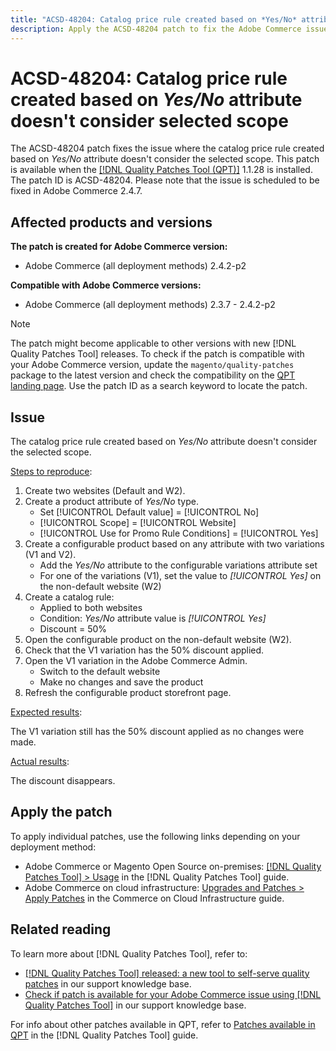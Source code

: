 ```yaml
---
title: "ACSD-48204: Catalog price rule created based on *Yes/No* attribute doesn't consider selected scope"
description: Apply the ACSD-48204 patch to fix the Adobe Commerce issue where the catalog price rule created based on *Yes/No* attribute doesn't consider the selected scope.
---
```


# ACSD-48204: Catalog price rule created based on *Yes/No* attribute doesn't consider selected scope

The ACSD-48204 patch fixes the issue where the catalog price rule created based on *Yes/No* attribute doesn't consider the selected scope. This patch is available when the [[!DNL Quality Patches Tool (QPT)]](/help/announcements/adobe-commerce-announcements/magento-quality-patches-released-new-tool-to-self-serve-quality-patches.md) 1.1.28 is installed. The patch ID is ACSD-48204. Please note that the issue is scheduled to be fixed in Adobe Commerce 2.4.7.

## Affected products and versions

**The patch is created for Adobe Commerce version:**

* Adobe Commerce (all deployment methods) 2.4.2-p2

**Compatible with Adobe Commerce versions:**

* Adobe Commerce (all deployment methods) 2.3.7 - 2.4.2-p2

>[!NOTE]
>
>The patch might become applicable to other versions with new [!DNL Quality Patches Tool] releases. To check if the patch is compatible with your Adobe Commerce version, update the `magento/quality-patches` package to the latest version and check the compatibility on the [QPT landing page](https://experienceleague.adobe.com/tools/commerce-quality-patches/index.html). Use the patch ID as a search keyword to locate the patch.

## Issue

The catalog price rule created based on *Yes/No* attribute doesn't consider the selected scope.

<u>Steps to reproduce</u>:

1. Create two websites (Default and W2).
1. Create a product attribute of *Yes/No* type.
    * Set [!UICONTROL Default value] = [!UICONTROL No]
    * [!UICONTROL Scope] = [!UICONTROL Website]
    * [!UICONTROL Use for Promo Rule Conditions] = [!UICONTROL Yes]
1. Create a configurable product based on any attribute with two variations (V1 and V2).
    * Add the *Yes/No* attribute to the configurable variations attribute set
    * For one of the variations (V1), set the value to *[!UICONTROL Yes]* on the non-default website (W2)
1. Create a catalog rule:
    * Applied to both websites
    * Condition: *Yes/No* attribute value is *[!UICONTROL Yes]*
    * Discount = 50%
1. Open the configurable product on the non-default website (W2).
1. Check that the V1 variation has the 50% discount applied.
1. Open the V1 variation in the Adobe Commerce Admin.
    * Switch to the default website
    * Make no changes and save the product
1. Refresh the configurable product storefront page.

<u>Expected results</u>:

The V1 variation still has the 50% discount applied as no changes were made.

<u>Actual results</u>:

The discount disappears.

## Apply the patch

To apply individual patches, use the following links depending on your deployment method:

* Adobe Commerce or Magento Open Source on-premises: [[!DNL Quality Patches Tool] > Usage](https://experienceleague.adobe.com/docs/commerce-operations/tools/quality-patches-tool/usage.html) in the [!DNL Quality Patches Tool] guide.
* Adobe Commerce on cloud infrastructure: [Upgrades and Patches > Apply Patches](https://experienceleague.adobe.com/docs/commerce-cloud-service/user-guide/develop/upgrade/apply-patches.html) in the Commerce on Cloud Infrastructure guide.

## Related reading

To learn more about [!DNL Quality Patches Tool], refer to:

* [[!DNL Quality Patches Tool] released: a new tool to self-serve quality patches](/help/announcements/adobe-commerce-announcements/magento-quality-patches-released-new-tool-to-self-serve-quality-patches.md) in our support knowledge base.
* [Check if patch is available for your Adobe Commerce issue using [!DNL Quality Patches Tool]](/help/support-tools/patches-available-in-qpt-tool/check-patch-for-magento-issue-with-magento-quality-patches.md) in our support knowledge base.

For info about other patches available in QPT, refer to [Patches available in QPT](https://experienceleague.adobe.com/tools/commerce-quality-patches/index.html) in the [!DNL Quality Patches Tool] guide.
